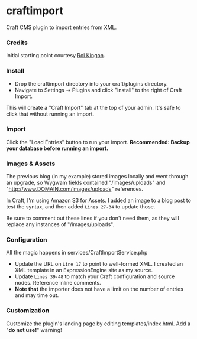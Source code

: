 craftimport
============

Craft CMS plugin to import entries from XML.

### Credits

Initial starting point courtesy [Roi Kingon](https://plus.google.com/112173526450245116573/posts).

### Install

* Drop the craftimport directory into your craft/plugins directory.
* Navigate to Settings -> Plugins and click "Install" to the right of Craft Import.

This will create a "Craft Import" tab at the top of your admin. It's safe to click that without running an import.

### Import

Click the "Load Entries" button to run your import. **Recommended: Backup your database before running an import.**

### Images & Assets

The previous blog (in my example) stored images locally and went through an upgrade, so Wygwam fields contained "/images/uploads" and "http://www.DOMAIN.com/images/uploads" references.

In Craft, I'm using Amazon S3 for Assets. I added an image to a blog post to test the syntax, and then added `Lines 27-34` to update those.

Be sure to comment out these lines if you don't need them, as they will replace any instances of "/images/uploads".

### Configuration

All the magic happens in services/CraftImportService.php

* Update the URL on `Line 17` to point to well-formed XML. I created an XML template in an ExpressionEngine site as my source.
* Update `Lines 39-48` to match your Craft configuration and source nodes. Reference inline comments.
* **Note that** the importer does not have a limit on the number of entries and may time out.

### Customization

Customize the plugin's landing page by editing templates/index.html. Add a "**do not use!**" warning!